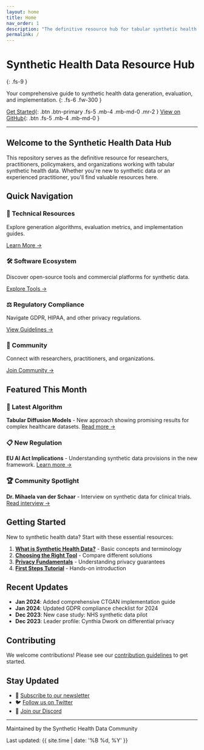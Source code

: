 ```yaml
---
layout: home
title: Home
nav_order: 1
description: "The definitive resource hub for tabular synthetic health data"
permalink: /
---
```


# Synthetic Health Data Resource Hub
{: .fs-9 }

Your comprehensive guide to synthetic health data generation, evaluation, and implementation.
{: .fs-6 .fw-300 }

[Get Started](#getting-started){: .btn .btn-primary .fs-5 .mb-4 .mb-md-0 .mr-2 }
[View on GitHub](https://github.com/your-username/synthetic-health-data-hub){: .btn .fs-5 .mb-4 .mb-md-0 }

---

## Welcome to the Synthetic Health Data Hub

This repository serves as the definitive resource for researchers, practitioners, policymakers, and organizations working with tabular synthetic health data. Whether you're new to synthetic data or an experienced practitioner, you'll find valuable resources here.

## Quick Navigation

<div class="grid">
  <div class="grid-item">
    <h3>🔬 Technical Resources</h3>
    <p>Explore generation algorithms, evaluation metrics, and implementation guides.</p>
    <a href="/technical/">Learn More →</a>
  </div>
  
  <div class="grid-item">
    <h3>🛠️ Software Ecosystem</h3>
    <p>Discover open-source tools and commercial platforms for synthetic data.</p>
    <a href="/ecosystem/">Explore Tools →</a>
  </div>
  
  <div class="grid-item">
    <h3>⚖️ Regulatory Compliance</h3>
    <p>Navigate GDPR, HIPAA, and other privacy regulations.</p>
    <a href="/regulatory/">View Guidelines →</a>
  </div>
  
  <div class="grid-item">
    <h3>👥 Community</h3>
    <p>Connect with researchers, practitioners, and organizations.</p>
    <a href="/community/">Join Community →</a>
  </div>
</div>

## Featured This Month

### 🌟 Latest Algorithm
**Tabular Diffusion Models** - New approach showing promising results for complex healthcare datasets. [Read more →](/technical/algorithms/diffusion-models/)

### 📋 New Regulation
**EU AI Act Implications** - Understanding synthetic data provisions in the new framework. [Learn more →](/regulatory/europe/eu-ai-act/)

### 🏆 Community Spotlight
**Dr. Mihaela van der Schaar** - Interview on synthetic data for clinical trials. [Read interview →](/community/spotlights/2024-01-schaar/)

## Getting Started

New to synthetic health data? Start with these essential resources:

1. **[What is Synthetic Health Data?](/education/introduction/)** - Basic concepts and terminology
2. **[Choosing the Right Tool](/ecosystem/comparison-guide/)** - Compare different solutions
3. **[Privacy Fundamentals](/privacy-security/basics/)** - Understanding privacy guarantees
4. **[First Steps Tutorial](/education/tutorials/getting-started/)** - Hands-on introduction

## Recent Updates

- **Jan 2024**: Added comprehensive CTGAN implementation guide
- **Jan 2024**: Updated GDPR compliance checklist for 2024
- **Dec 2023**: New case study: NHS synthetic data pilot
- **Dec 2023**: Leader profile: Cynthia Dwork on differential privacy

## Contributing

We welcome contributions! Please see our [contribution guidelines](CONTRIBUTING.md) to get started.

## Stay Updated

- 📧 [Subscribe to our newsletter](#)
- 🐦 [Follow us on Twitter](#)
- 💬 [Join our Discord](#)

---

<div class="footer-content">
  <p>Maintained by the Synthetic Health Data Community</p>
  <p>Last updated: {{ site.time | date: '%B %d, %Y' }}</p>
</div>